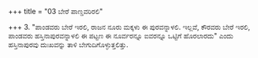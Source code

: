 +++
title = "03 ಬೇರೆ ಪಾಣ್ಡವರಿರಲಿ"

+++
3. "ಪಾಂಡವರು ಬೇರೆ ಇರಲಿ, ರಾಜನ ನೂರು ಮಕ್ಕಳು ಈ ಪುರವನ್ನಾಳಲಿ. ಇಲ್ಲವೆ, ಕೌರವರು ಬೇರೆ ಇರಲಿ, ಪಾಂಡವರು ಹಸ್ತಿನಾಪುರವನ್ನಾಳಲಿ ಈ ಪಟ್ಟಣ ಈ ನೂರ್ವರನ್ನೂ ಐವರನ್ನೂ ಒಟ್ಟಿಗೆ ಹೊರಲಾರದು" ಎಂದು ಹಸ್ತಿನಾಪುರವು ದುಃಖವನ್ನು ತಾಳಿ ಬೇಗುದಿಗೊಳ್ಳುತ್ತಲಿತ್ತು.